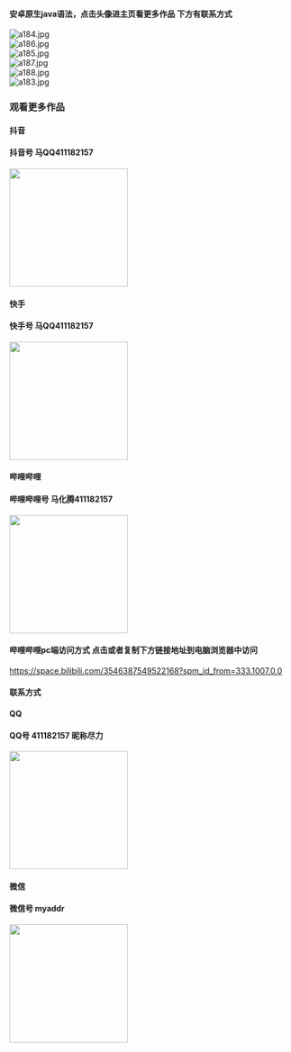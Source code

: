 #### 安卓原生java语法，点击头像进主页看更多作品 下方有联系方式
 <img src='https://img.alicdn.com/imgextra/i4/1658540494/O1CN01ecbA8L1FWIa4OoiC8_!!1658540494.jpg' alt='a184.jpg' /></br> 
 <img src='https://img.alicdn.com/imgextra/i2/1658540494/O1CN014IwcSM1FWIZwTXQc0_!!1658540494.jpg' alt='a186.jpg' /></br> 
 <img src='https://img.alicdn.com/imgextra/i2/1658540494/O1CN01JFi4MP1FWIa6dY7ue_!!1658540494.jpg' alt='a185.jpg' /></br> 
 <img src='https://img.alicdn.com/imgextra/i1/1658540494/O1CN01fiV2wD1FWIa9YDeK0_!!1658540494.jpg' alt='a187.jpg' /></br> 
 <img src='https://img.alicdn.com/imgextra/i3/1658540494/O1CN01OZFO5i1FWIa22iCID_!!1658540494.jpg' alt='a188.jpg' /></br> 
 <img src='https://img.alicdn.com/imgextra/i3/1658540494/O1CN01cxzMGp1FWIa4OqBfR_!!1658540494.jpg' alt='a183.jpg' /></br>
### 观看更多作品

#### 抖音
#### 抖音号  马QQ411182157
<img src="https://gitee.com/QQ411182157/mingpian/raw/master/douyin.png" width="210px">

#### 快手
#### 快手号  马QQ411182157

<img src="https://gitee.com/QQ411182157/mingpian/raw/master/kuaishou.jpg" width="210px">

#### 哔哩哔哩
#### 哔哩哔哩号  马化腾411182157

<img src="https://gitee.com/QQ411182157/mingpian/raw/master/bili.png" width="210px">

#### 哔哩哔哩pc端访问方式 点击或者复制下方链接地址到电脑浏览器中访问

https://space.bilibili.com/3546387549522168?spm_id_from=333.1007.0.0


#### 联系方式
#### QQ
#### QQ号 411182157 昵称尽力

<img src="https://gitee.com/QQ411182157/mingpian/raw/master/qq.jpg" width="210px">

#### 微信
#### 微信号 myaddr

<img src="https://gitee.com/QQ411182157/mingpian/raw/master/weixin.png" width="210px">
